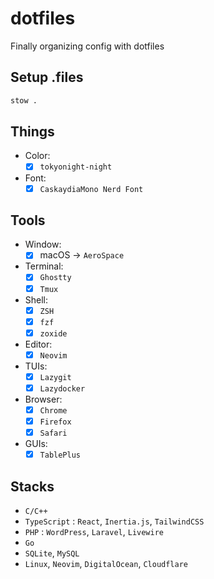 # dotfiles

Finally organizing config with dotfiles

## Setup .files

```sh
stow .

```

## Things

-   Color:
    -   [x] `tokyonight-night`
-   Font:
    -   [x] `CaskaydiaMono Nerd Font`

## Tools

-   Window:
    -   [x] macOS -> `AeroSpace`
-   Terminal:
    -   [x] `Ghostty`
    -   [x] `Tmux`
-   Shell:
    -   [x] `ZSH`
    -   [x] `fzf`
    -   [x] `zoxide`
-   Editor:
    -   [x] `Neovim`
-   TUIs:
    -   [x] `Lazygit`
    -   [x] `Lazydocker`
-   Browser:
    -   [x] `Chrome`
    -   [x] `Firefox`
    -   [x] `Safari`
-   GUIs:
    -   [x] `TablePlus`

## Stacks

-   `C/C++`
-   `TypeScript` : `React`, `Inertia.js`, `TailwindCSS`
-   `PHP` : `WordPress`, `Laravel`, `Livewire`
-   `Go`
-   `SQLite`, `MySQL`
-   `Linux`, `Neovim`, `DigitalOcean`, `Cloudflare`
